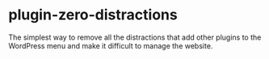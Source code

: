 # plugin-zero-distractions
The simplest way to remove all the distractions that add other plugins to the WordPress menu and make it difficult to manage the website.
